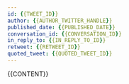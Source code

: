 ```yaml
---
id: {{TWEET_ID}}
author: {{AUTHOR_TWITTER_HANDLE}}
published_date: {{PUBLISHED_DATE}}
conversation_id: {{CONVERSATION_ID}}
in_reply_to: {{IN_REPLY_TO_ID}}
retweet: {{RETWEET_ID}}
quoted_tweet: {{QUOTED_TWEET_ID}}
---
```

{{CONTENT}}
